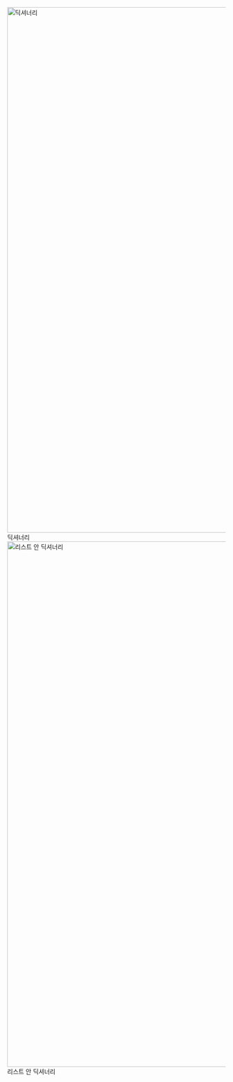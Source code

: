 <img width="1210" alt="딕셔너리" src="https://user-images.githubusercontent.com/101850881/162751843-8aced74d-dff1-4da3-a917-b8778b5d444d.png">
딕셔너리

<img width="1210" alt="리스트 안 딕셔너리" src="https://user-images.githubusercontent.com/101850881/162751856-7106f93a-a73a-439d-8f21-b3c57517fdf9.png">
리스트 안 딕셔너리
